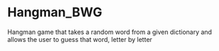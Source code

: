 # Hangman_BWG
Hangman game that takes a random word from a given dictionary and allows the user to guess that word, letter by letter
